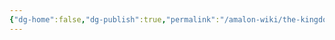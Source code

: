 ```yaml
---
{"dg-home":false,"dg-publish":true,"permalink":"/amalon-wiki/the-kingdoms/ervenia/2-culture/","dgPassFrontmatter":true,"noteIcon":""}
---
```


